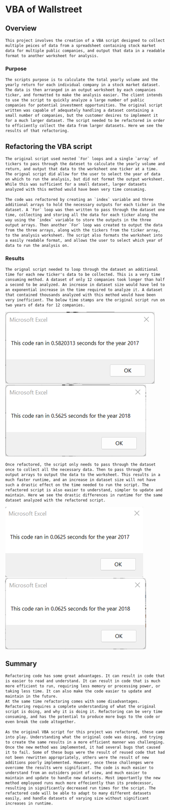 # VBA of Wallstreet

## Overview
    
    This project involves the creation of a VBA script designed to collect multiple peices of data from a spreadsheet containing stock market data for multiple public companies, and output that data in a readable format to another worksheet for analysis.

### Purpose
    
    The scripts purpose is to calculate the total yearly volume and the yearly return for each individual company in a stock market dataset. The data is then arranged in an output worksheet by each companies ticker, and formatted to make the analysis easier. The client intends to use the script to quickly analyze a large number of public companies for potential investment opportunities. The original script written was capable of adequately handling a dataset containing a small number of companies, but the customer desires to implement it for a much larger dataset. The script needed to be refactored in order to efficiently collect the data from larger datasets. Here we see the results of that refactoring. 



## Refactoring the VBA script
    
    The original script used nested `For` loops and a single `array` of tickers to pass through the dateset to calculate the yearly volume and return, and output that data to the worksheet one ticker at a time. The orignal script did allow for the user to select the year of data on which to run the analysis, but did not format the output worksheet. While this was sufficient for a small dataset, larger datasets analyzed with this method would have been very time consuming. 
    
    The code was refactored by creating an `index` variable and three additional arrays to hold the necessary outputs for each ticker in the dataset. A `For` loop was then written to pass through the dataset one time, collecting and storing all the data for each ticker along the way using the `index` variable to store the outputs in the three output arrays. Then another `For` loop was created to output the data from the three arrays, along with the tickers from the ticker array, to the analysis worksheet. The script also formats the worksheet into a easily readable format, and allows the user to select which year of data to run the analysis on.   

### Results
    
    The orignal script needed to loop through the dataset an additional time for each new ticker's data to be collected. This is a very time consuming method. A dataset of only 12 companies took longer than half a second to be analyzed. An increase in dataset size would have led to an exponential increase in the time required to analyze it. A dataset that contained thousands analyzed with this method would have been very inefficient. The below time stamps are the original script run on two years of data for 12 companies. 

![VBA_Challenge_2017_NR](https://github.com/Jforbus/stock-analysis/blob/main/Resources/VBA_Challenge_2017_NR.png)
![VBA_Challenge_2018_NR](https://github.com/Jforbus/stock-analysis/blob/main/Resources/VBA_Challenge_2018_NR.png)

    Once refactored, the script only needs to pass through the dataset once to collect all the necessary data. Then to pass through the output arrays to output the data to the worksheet. This results in a much faster runtime, and an increase in dataset size will not have such a drastic effect on the time needed to run the script. The refactored script is also easier to understand, simpler to update and maintain. Here we see the drastic differences in runtime for the same dataset analyzed with the refactored script. 

![VBA_Challenge_2017](https://github.com/Jforbus/stock-analysis/blob/main/Resources/VBA_Challeng_2017.png)
![VBA_Challenge_2018](https://github.com/Jforbus/stock-analysis/blob/main/Resources/VBA_Challenge_2018.png)

## Summary
    
    Refactoring code has some great advantages. It can result in code that is easier to read and understand. It can result in code that is much more efficient to run, requiring less memory or processing power, or taking less time. It can also make the code easier to update and maintain in the future. 
    At the same time refactoring comes with some disadvantages. Refactoring requires a complete understanding of what the original script is doing, and why it is doing it. Refactoring can be very time consuming, and has the potential to produce more bugs to the code or even break the code altogether.
    
    As the original VBA script for this project was refactored, these came into play. Understanding what the original code was doing, and trying to create the same results in a more efficient manner was challenging. Once the new method was implemented, it had several bugs that caused it to fail. Some of these bugs were the result of reused code that had not been rewritten appropriately, others were the result of new additions poorly implemented. However, once these challenges were overcome the results were significant. The code is much easier to understand from an outsiders point of view, and much easier to maintain and update to handle new datasets. Most importantly the new method employeed runs much more effeciently than its predecessor, resulting in significantly decreased run times for the script. The refactored code will be able to adapt to many different datasets easily, and handle datasets of varying size without significant increases in runtime.  
